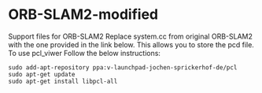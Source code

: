 # ORB-SLAM2-modified
Support files for ORB-SLAM2
Replace system.cc from original ORB-SLAM2 with the one provided in the link below. This allows you to store the pcd file. To use pcl_viwer Follow the below instructions:

```
sudo add-apt-repository ppa:v-launchpad-jochen-sprickerhof-de/pcl
sudo apt-get update
sudo apt-get install libpcl-all

```
